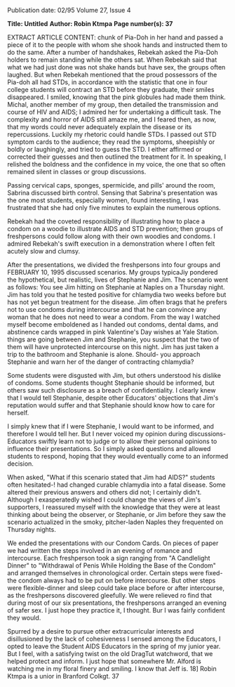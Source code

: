 Publication date: 02/95
Volume 27, Issue 4

**Title: Untitled**
**Author: Robin Ktmpa**
**Page number(s): 37**

EXTRACT ARTICLE CONTENT:
chunk of Pia-Doh in her hand and passed 
a piece of it to the people with whom she 
shook hands and instructed them to do the 
same. After a number of handshakes, 
Rebekah asked the Pia-Doh holders to 
remain standing while the others sat. 
When Rebekah said that what we had just 
done was not shake hands but have sex, 
the groups often laughed. But when 
Rebekah mentioned that the proud 
possessors of the Pia-doh all had STDs, in 
accordance with the statistic that one in 
four college students will contract an STD 
before they graduate, their smiles 
disappeared. I smiled, knowing that the 
pink globules had made them think. 
Michal, another member of my group, 
then detailed the transmission and course 
of HIV and AIDS; I admired her for 
undertaking a difficult task. The 
complexity and horror of AIDS still amaze 
me, and I feared then, as now, that my 
words could never adequately explain the 
disease or its repercussions. Luckily my 
rhetoric could handle STDs. I passed out 
STD symptom cards to the audience; they 
read the symptoms, sheepishly or boldly or 
laughingly, and tried to guess the STD. I 
either affirmed or corrected their guesses 
and then outlined the treatment for it. In 
speaking, I relished the boldness and the 
confidence in my voice, the one that so 
often remained silent in classes or group 
discussions. 


Passing cervical caps, sponges, 
spermicide, and pills' around the room, 
Sabrina discussed birth control. Sensing 
that Sabrina's presentation was the one 
most students, especially women, found 
interesting, I was frustrated that she had 
only five minutes to explain the numerous 
options. 


Rebekah had the coveted responsibility 
of illustrating how to place a condom on a 
woodie to illustrate AIDS and STD 
prevention; then groups of freshpersons 
could follow along with their own woodies 
and condoms. I admired Rebekah's swift 
execution in a demonstration where I 
often felt acutely slow and clumsy. 


After the presentations, we divided the 
freshpersons into four groups and 
FEBRUARY 10, 1995 
discussed scenarios. My groups typicaJiy 
pondered the hypothetical, but realistic, 
lives of Stephanie and Jim. The scenario 
went as follows: You see Jim hitting on 
Stephanie at Naples on a Thursday night. 
Jim has told you that he tested positive for 
chlamydia two weeks before but has not 
yet begun treatment for the disease. Jim 
often brags that he prefers not to use 
condoms during intercourse and that he 
can convince any woman that he does not 
need to wear a condom. From the way 
I watched myself 
become emboldened 
as I handed out 
condoms, dental 
dams, and abstinence 
cards wrapped in pink 
Valentine's Day 
wishes at Yale 
Station. 
things are going between Jim and 
Stephanie, you suspect that the two of 
them will have unprotected intercourse on 
this night. Jim has just taken a trip to the 
bathroom and Stephanie is alone. Should-
you approach Stephanie and warn her of 
the danger of contracting chlamydia? 


Some students were disgusted with 
Jim, but others understood his dislike of 
condoms. Some students thought 
Stephanie should be informed, but others 
saw such disclosure as a breach of 
confidentiality. I clearly knew that I would 
tell Stephanie, despite other Educators' 
objections that Jim's reputation would 
suffer and that Stephanie should know 
how to care for herself. 


I simply knew that if I were Stephanie, 
I would want to be informed, and 
therefore I would tell her. But I never 
voiced my opinion during discussions-
Educators swiftly learn not to judge or to 
allow their personal opinions to influence 
their presentations. So I simply asked 
questions and allowed students to respond, 
hoping that they would eventually come to 
an informed decision. 


When asked, "What if this scenario 
stated that Jim had AIDS?" students often 
hesitated-! had changed curable 
chlamydia into a fatal disease. Some altered 
their previous answers and others did not; 
I certainly didn't. Although I exasperatedly 
wished I could change the views of Jim's 
supporters, I reassured myself with the 
knowledge that they were at least thinking 
about being the observer, or Stephanie, or 
Jim before they saw the scenario actualized 
in the smoky, pitcher-laden Naples they 
frequented on Thursday nights. 


We ended the presentations with our 
Condom Cards. On pieces of paper we had 
written the steps involved in an evening of 
romance and intercourse. Each freshperson 
took a sign ranging from "A Candlelight 
Dinner" to "Withdrawal of Penis While 
Holding the Base of the Condom" and 
arranged themselves in chronological order. 
Certain steps were fixed-the condom 
always had to be put on before intercourse. 
But other steps were flexible-dinner and 
sleep could take place before or after 
intercourse, as the freshpersons discovered 
gleefully. We were relieved ro find that 
during most of our six presentations, the 
freshpersons arranged an evening of safer 
sex. I just hope they practice it, I thought. 
Bur I was fairly confident they would. 


Spurred by a desire to pursue other 
extracurricular interests and disillusioned 
by the lack of cohesiveness I sensed among 
the Educators, I opted to leave the Student 
AIDS Educators in the spring of my junior 
year. But I feel, with a satisfying twist on 
the old DragTut watchword, that we helped 
protect and inform. I just hope that 
somewhere Mr. Alford is watching me in 
my floral finery and smiling. I know that 
Jeff is. 
18] 
Robin Ktmpa is a unior in Branford 
Colkgt. 
37